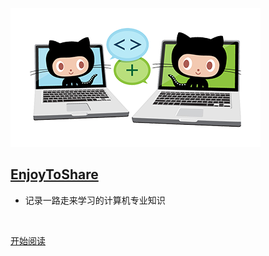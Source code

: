 ![icon](./images/icon.png)

## [EnjoyToShare](https://wugenqiang.github.io/)

- 记录一路走来学习的计算机专业知识

<img src="https://img.shields.io/badge/version-v2.0.0-green.svg" data-origin="https://img.shields.io/badge/version-v2.0.0-green.svg" alt=""> 
<img src="https://img.shields.io/github/stars/wugenqiang/CS-Notes" data-origin="https://img.shields.io/github/stars/wugenqiang/CS-Notes" alt=""> 
<img src="https://img.shields.io/github/license/wugenqiang/CS-Notes" data-origin="https://img.shields.io/github/license/wugenqiang/CS-Notes" alt="">
<img src="https://badges.gitter.im/enjoytoshare/community.svg" data-origin="https://badges.gitter.im/enjoytoshare/community.svg" alt="">

<br>

[开始阅读](README.md)